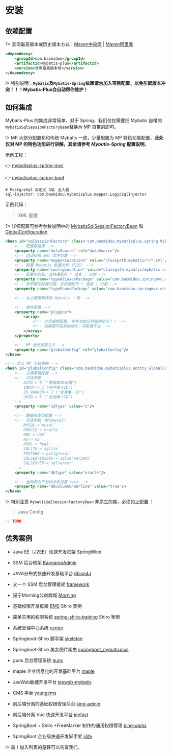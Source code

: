 # 安装

## 依赖配置

?> 查询最高版本或历史版本方式：[Maven中央库](http://search.maven.org/#search%7Cga%7C1%7Cg%3A%22com.baomidou%22%20AND%20a%3A%22mybatis-plus%22) | [Maven阿里库](http://maven.aliyun.com/nexus/#nexus-search;quick~mybatis-plus)

```xml
<dependency>
    <groupId>com.baomidou</groupId>
    <artifactId>mybatis-plus</artifactId>
    <version>仓库最高版本号</version>
</dependency>
```

!> 特别说明：**`Mybatis`及`Mybatis-Spring`依赖请勿加入项目配置，以免引起版本冲突！！！Mybatis-Plus会自动帮你维护！**

## 如何集成

Mybatis-Plus 的集成非常简单，对于 Spring，我们仅仅需要把 Mybatis 自带的`MybatisSqlSessionFactoryBean`替换为 MP 自带的即可。

!> MP 大部分配置都和传统 Mybatis 一致，少量配置为 MP 特色功能配置，**此处仅对 MP 的特色功能进行讲解，其余请参考 _Mybatis-Spring_ 配置说明**。

示例工程：

👉 [mybatisplus-spring-mvc](https://git.oschina.net/baomidou/mybatisplus-spring-mvc)

👉 [mybatisplus-spring-boot](https://git.oschina.net/baomidou/mybatisplus-spring-boot)

```
# PostgreSql 自定义 SQL 注入器
sql-injector: com.baomidou.mybatisplus.mapper.LogicSqlInjector
```


示例代码：

> XML 配置

?> 详细配置可参考参数说明中的 [MybatisSqlSessionFactoryBean](/api?id=mybatissqlsessionfactorybean) 和 [GlobalConfiguration](/api?id=globalconfiguration)

```xml
<bean id="sqlSessionFactory" class="com.baomidou.mybatisplus.spring.MybatisSqlSessionFactoryBean">
    <!-- 配置数据源 -->
    <property name="dataSource" ref="dataSource"/>
    <!-- 自动扫描 Xml 文件位置 -->
    <property name="mapperLocations" value="classpath:mybatis/*/*.xml"/>
    <!-- 配置 Mybatis 配置文件（可无） -->
    <property name="configLocation" value="classpath:mybatis/mybatis-config.xml"/>
    <!-- 配置包别名，支持通配符 * 或者 ; 分割 -->
    <property name="typeAliasesPackage" value="com.baomidou.springmvc.model"/>
    <!-- 枚举属性配置扫描，支持通配符 * 或者 ; 分割 -->
    <property name="typeEnumsPackage" value="com.baomidou.springmvc.entity.*.enums"/>

    <!-- 以上配置和传统 Mybatis 一致 -->

    <!-- 插件配置 -->
    <property name="plugins">
        <array>
            <!-- 分页插件配置, 参考文档分页插件部分！！ -->
            <!-- 如需要开启其他插件，可配置于此 -->
        </array>
    </property>

    <!-- MP 全局配置注入 -->
    <property name="globalConfig" ref="globalConfig"/>
</bean>

<!-- 定义 MP 全局策略 -->
<bean id="globalConfig" class="com.baomidou.mybatisplus.entity.GlobalConfiguration">
    <!-- 主键策略配置 -->
    <!-- 可选参数
        AUTO->`0`("数据库ID自增")
        INPUT->`1`(用户输入ID")
        ID_WORKER->`2`("全局唯一ID")
        UUID->`3`("全局唯一ID")
    -->
    <property name="idType" value="2"/>

    <!-- 数据库类型配置 -->
    <!-- 可选参数（默认mysql）
        MYSQL->`mysql`
        ORACLE->`oracle`
        DB2->`db2`
        H2->`h2`
        HSQL->`hsql`
        SQLITE->`sqlite`
        POSTGRE->`postgresql`
        SQLSERVER2005->`sqlserver2005`
        SQLSERVER->`sqlserver`
    -->
    <property name="dbType" value="oracle"/>

    <!-- 全局表为下划线命名设置 true -->
    <property name="dbColumnUnderline" value="true"/>
</bean>
```

!> 特别注意 `MybatisSqlSessionFactoryBean` 非原生的类，必须如上配置 ！

> Java Config

```java
// TODO
```

## 优秀案例

- Java EE（J2EE）快速开发框架 [SpringWind](https://gitee.com/baomidou/SpringWind)

- SSM 后台框架 [KangarooAdmin](https://git.oschina.net/zhougaojun/KangarooAdmin)

- JAVA分布式快速开发基础平台 [iBase4J](https://git.oschina.net/iBase4J/iBase4J) 

- 又一个 SSM 后台管理框架 [framework](https://git.oschina.net/sunhan521/framework)

- 猫宁Morning公益商城 [Morning](https://git.oschina.net/Morning_/Morning)

- 基础权限开发框架 [BMS](https://git.oschina.net/eric.xu/BMS)  Shiro 案例

- 简单实用的权限系统 [spring-shiro-training](https://git.oschina.net/wangzhixuan/spring-shiro-training)  Shiro 案例

- 系统管理中心系统 [center](https://git.oschina.net/willenfoo/center)

- Springboot-Shiro 脚手架 [skeleton](https://github.com/fengchangsheng/skeleton)

- Springboot-Shiro 美女图片爬虫 [springboot_mybatisplus](https://git.oschina.net/z77z/springboot_mybatisplus)

- guns 后台管理系统 [guns](http://git.oschina.net/naan1993/guns)

- maple 企业信息化的开发基础平台 [maple](https://git.oschina.net/blind/maple)

- JeeWeb敏捷开发平台 [jeeweb-mybatis](https://git.oschina.net/dataact/jeeweb-mybatis)

- CMS 平台 [youngcms](https://gitee.com/fumiao/youngcms)

- 前后端分离的基础权限管理后台 [king-admin](https://github.com/oukingtim/king-admin)

- 前后端分离 Vue 快速开发平台 [jeefast](https://gitee.com/theodo/jeefast)

- SpringBoot + Shiro +FreeMarker 制作的通用权限管理 [bing-upms](https://gitee.com/xiaobingby/bing-upms)

- SpringBoot 企业级快速开发脚手架 [slife](https://gitee.com/jamen/slife)

!> 需！加入列表的童鞋可以告诉我们。
